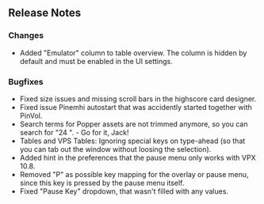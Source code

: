 ## Release Notes

### Changes

- Added "Emulator" column to table overview. The column is hidden by default and must be enabled in the UI settings.

### Bugfixes

- Fixed size issues and missing scroll bars in the highscore card designer.
- Fixed issue Pinemhi autostart that was accidently started together with PinVol.
- Search terms for Popper assets are not trimmed anymore, so you can search for "24 ". - Go for it, Jack!
- Tables and VPS Tables: Ignoring special keys on type-ahead (so that you can tab out the window without loosing the selection).
- Added hint in the preferences that the pause menu only works with VPX 10.8.
- Removed "P" as possible key mapping for the overlay or pause menu, since this key is pressed by the pause menu itself.
- Fixed "Pause Key" dropdown, that wasn't filled with any values.